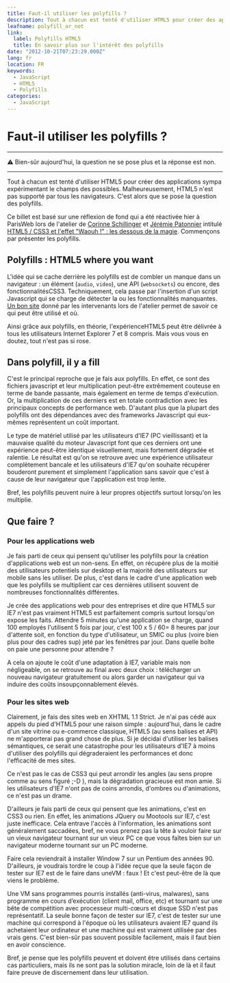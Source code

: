 ```yaml
---
title: Faut-il utiliser les polyfills ?
description: Tout à chacun est tenté d'utiliser HTML5 pour créer des applications sympa expérimentant le champs des possibles. Malheureusement, HTML5 n'est pas supporté par tous les navigateurs. C'est alors que se pose la question des polyfills.
leafname: polyfill_or_not
link:
  label: Polyfills HTML5
  title: En savoir plus sur l'intérêt des polyfills
date: "2012-10-21T07:23:29.000Z"
lang: fr
location: FR
keywords:
  - JavaScript
  - HTML5
  - Polyfills
categories:
  - JavaScript
---
```


# Faut-il utiliser les polyfills ?

---

⚠ Bien-sûr aujourd'hui, la question ne se pose plus et la réponse est non.

---

Tout à chacun est tenté d'utiliser HTML5 pour créer des applications sympa expérimentant le champs des possibles. Malheureusement, HTML5 n'est pas supporté par tous les navigateurs. C'est alors que se pose la question des polyfills.

Ce billet est basé sur une réflexion de fond qui a été réactivée hier à ParisWeb lors de l'atelier de [Corinne Schillinger](https://twitter.com/schillinger "Voir son profil Twitter") et [Jérémie Patonnier](https://twitter.com/JeremiePat "Voir son profil Twitter") intitulé [HTML5 / CSS3 et l'effet "Waouh !" : les dessous de la magie](http://www.paris-web.fr/2012/ateliers/html5css3-et-leffet-waouh-les-dessous-de-la-magie.php "Voir la fiche de l'atelier"). Commençons par présenter les polyfills.

## Polyfills : HTML5 where you want

L'idée qui se cache derrière les polyfills est de combler un manque dans un navigateur : un élément (`audio`, `video`), une API (`websockets`) ou encore, des fonctionnalitésCSS3. Techniquement, cela passe par l'insertion d'un script Javascript qui se charge de détecter la ou les fonctionnalités manquantes. [Un bon site](http://html5please.com/ "Visiter HTML5Please.com") donné par les intervenants lors de l'atelier permet de savoir ce qui peut être utilisé et où.

Ainsi grâce aux polyfills, en théorie, l'expérienceHTML5 peut être délivrée à tous les utilisateurs Internet Explorer 7 et 8 compris. Mais vous vous en doutez, tout n'est pas si rose.

## Dans polyfill, il y a fill

C'est le principal reproche que je fais aux polyfills. En effet, ce sont des fichiers javascript et leur multiplication peut-être extrêmement couteuse en terme de bande passante, mais également en terme de temps d'exécution. Or, la multiplication de ces derniers est en totale contradiction avec les principaux concepts de performance web. D'autant plus que la plupart des polyfills ont des dépendances avec des frameworks Javascript qui eux-mêmes représentent un coût important.

Le type de matériel utilisé par les utilisateurs d'IE7 (PC vieillissant) et la mauvaise qualité du moteur Javascript font que ces derniers ont une expérience peut-être identique visuellement, mais fortement dégradée et ralentie. Le résultat est qu'on se retrouve avec une expérience utilisateur complètement bancale et les utilisateurs d'IE7 qu'on souhaite récupérer bouderont purement et simplement l'application sans savoir que c'est à cause de leur navigateur que l'application est trop lente.

Bref, les polyfills peuvent nuire à leur propres objectifs surtout lorsqu'on les multiplie.

## Que faire ?

### Pour les applications web

Je fais parti de ceux qui pensent qu'utiliser les polyfills pour la création d'applications web est un non-sens. En effet, on récupère plus de la moitié des utilisateurs potentiels sur desktop et la majorité des utilisateurs sur mobile sans les utiliser. De plus, c'est dans le cadre d'une application web que les polyfills se multiplient car ces dernières utilisent souvent de nombreuses fonctionnalités différentes.

Je crée des applications web pour des entreprises et dire que HTML5 sur IE7 n'est pas vraiment HTML5 est parfaitement compris surtout lorsqu'on expose les faits. Attendre 5 minutes qu'une application se charge, quand 100 employés l'utilisent 5 fois par jour, c'est 100 x 5 / 60= 8 heures par jour d'attente soit, en fonction du type d'utilisateur, un SMIC ou plus (voire bien plus pour des cadres sup) jeté par les fenêtres par jour. Dans quelle boîte on paie une personne pour attendre ?

A cela on ajoute le coût d'une adaptation à IE7, variable mais non négligeable, on se retrouve au final avec deux choix : télécharger un nouveau navigateur gratuitement ou alors garder un navigateur qui va induire des coûts insoupçonnablement élevés.

### Pour les sites web

Clairement, je fais des sites web en XHTML 1.1 Strict. Je n'ai pas cédé aux appels du pied d'HTML5 pour une raison simple : aujourd'hui, dans le cadre d'un site vitrine ou e-commerce classique, HTML5 (au sens balises et API) ne m'apporterai pas grand chose de plus. Si je décidai d'utiliser les balises sémantiques, ce serait une catastrophe pour les utilisateurs d'IE7 à moins d'utiliser des polyfills qui dégraderaient les performances et donc l'efficacité de mes sites.

Ce n'est pas le cas de CSS3 qui peut arrondir les angles (au sens propre comme au sens figuré ;-D ), mais la dégradation gracieuse est mon amie. Si les utilisateurs d'IE7 n'ont pas de coins arrondis, d'ombres ou d'animations, ce n'est pas un drame.

D'ailleurs je fais parti de ceux qui pensent que les animations, c'est en CSS3 ou rien. En effet, les animations JQuery ou Mootools sur IE7, c'est juste inefficace. Cela entrave l'accès à l'information, les animations sont généralement saccadées, bref, ne vous prenez pas la tête à vouloir faire sur un vieux navigateur tournant sur un vieux PC ce que vous faîtes bien sur un navigateur moderne tournant sur un PC moderne.

Faire cela reviendrait à installer Window 7 sur un Pentium des années 90\. D'ailleurs, je voudrais tordre le coup à l'idée reçue que la seule façon de tester sur IE7 est de le faire dans uneVM : faux ! Et c'est peut-être de là que viens le problème.

Une VM sans programmes pourris installés (anti-virus, malwares), sans programme en cours d’exécution (client mail, office, etc) et tournant sur une bête de compétition avec processeur multi-cœurs et disque SSD n'est pas représentatif. La seule bonne façon de tester sur IE7, c'est de tester sur une machine qui correspond à l'époque où les utilisateurs avaient IE7 quand ils achetaient leur ordinateur et une machine qui est vraiment utilisée par des vrais gens. C'est bien-sûr pas souvent possible facilement, mais il faut bien en avoir conscience.

Bref, je pense que les polyfills peuvent et doivent être utilisés dans certains cas particuliers, mais ils ne sont pas la solution miracle, loin de là et il faut faire preuve de discernement dans leur utilisation.
